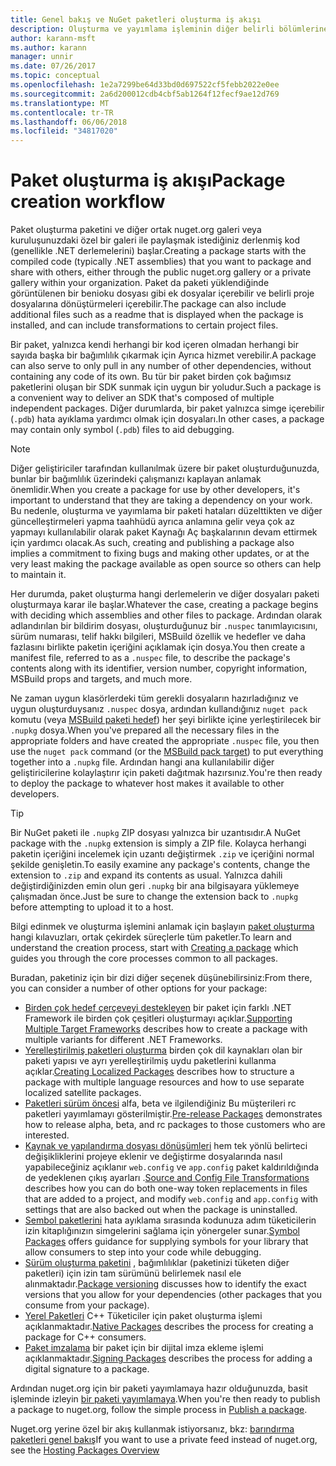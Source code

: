 ```yaml
---
title: Genel bakış ve NuGet paketleri oluşturma iş akışı
description: Oluşturma ve yayımlama işleminin diğer belirli bölümlerine bağlantılar ile bir NuGet paketi işlemine genel bakış.
author: karann-msft
ms.author: karann
manager: unnir
ms.date: 07/26/2017
ms.topic: conceptual
ms.openlocfilehash: 1e2a7299be64d33bd0d697522cf5febb2022e0ee
ms.sourcegitcommit: 2a6d200012cdb4cbf5ab1264f12fecf9ae12d769
ms.translationtype: MT
ms.contentlocale: tr-TR
ms.lasthandoff: 06/06/2018
ms.locfileid: "34817020"
---
```

# <a name="package-creation-workflow"></a><span data-ttu-id="a64c0-103">Paket oluşturma iş akışı</span><span class="sxs-lookup"><span data-stu-id="a64c0-103">Package creation workflow</span></span>

<span data-ttu-id="a64c0-104">Paket oluşturma paketini ve diğer ortak nuget.org galeri veya kuruluşunuzdaki özel bir galeri ile paylaşmak istediğiniz derlenmiş kod (genellikle .NET derlemelerini) başlar.</span><span class="sxs-lookup"><span data-stu-id="a64c0-104">Creating a package starts with the compiled code (typically .NET assemblies) that you want to package and share with others, either through the public nuget.org gallery or a private gallery within your organization.</span></span> <span data-ttu-id="a64c0-105">Paket da paketi yüklendiğinde görüntülenen bir benioku dosyası gibi ek dosyalar içerebilir ve belirli proje dosyalarına dönüştürmeleri içerebilir.</span><span class="sxs-lookup"><span data-stu-id="a64c0-105">The package can also include additional files such as a readme that is displayed when the package is installed, and can include transformations to certain project files.</span></span>

<span data-ttu-id="a64c0-106">Bir paket, yalnızca kendi herhangi bir kod içeren olmadan herhangi bir sayıda başka bir bağımlılık çıkarmak için Ayrıca hizmet verebilir.</span><span class="sxs-lookup"><span data-stu-id="a64c0-106">A package can also serve to only pull in any number of other dependencies, without containing any code of its own.</span></span> <span data-ttu-id="a64c0-107">Bu tür bir paket birden çok bağımsız paketlerini oluşan bir SDK sunmak için uygun bir yoludur.</span><span class="sxs-lookup"><span data-stu-id="a64c0-107">Such a package is a convenient way to deliver an SDK that's composed of multiple independent packages.</span></span> <span data-ttu-id="a64c0-108">Diğer durumlarda, bir paket yalnızca simge içerebilir (`.pdb`) hata ayıklama yardımcı olmak için dosyaları.</span><span class="sxs-lookup"><span data-stu-id="a64c0-108">In other cases, a package may contain only symbol (`.pdb`) files to aid debugging.</span></span>

> [!Note]
> <span data-ttu-id="a64c0-109">Diğer geliştiriciler tarafından kullanılmak üzere bir paket oluşturduğunuzda, bunlar bir bağımlılık üzerindeki çalışmanızı kaplayan anlamak önemlidir.</span><span class="sxs-lookup"><span data-stu-id="a64c0-109">When you create a package for use by other developers, it's important to understand that they are taking a dependency on your work.</span></span> <span data-ttu-id="a64c0-110">Bu nedenle, oluşturma ve yayımlama bir paketi hataları düzelttikten ve diğer güncelleştirmeleri yapma taahhüdü ayrıca anlamına gelir veya çok az yapmayı kullanılabilir olarak paket Kaynağı Aç başkalarının devam ettirmek için yardımcı olacak.</span><span class="sxs-lookup"><span data-stu-id="a64c0-110">As such, creating and publishing a package also implies a commitment to fixing bugs and making other updates, or at the very least making the package available as open source so others can help to maintain it.</span></span>

<span data-ttu-id="a64c0-111">Her durumda, paket oluşturma hangi derlemelerin ve diğer dosyaları paketi oluşturmaya karar ile başlar.</span><span class="sxs-lookup"><span data-stu-id="a64c0-111">Whatever the case, creating a package begins with deciding which assemblies and other files to package.</span></span> <span data-ttu-id="a64c0-112">Ardından olarak adlandırılan bir bildirim dosyası, oluşturduğunuz bir `.nuspec` tanımlayıcısını, sürüm numarası, telif hakkı bilgileri, MSBuild özellik ve hedefler ve daha fazlasını birlikte paketin içeriğini açıklamak için dosya.</span><span class="sxs-lookup"><span data-stu-id="a64c0-112">You then create a manifest file, referred to as a `.nuspec` file, to describe the package's contents along with its identifier, version number, copyright information, MSBuild props and targets, and much more.</span></span>

<span data-ttu-id="a64c0-113">Ne zaman uygun klasörlerdeki tüm gerekli dosyaların hazırladığınız ve uygun oluşturduysanız `.nuspec` dosya, ardından kullandığınız `nuget pack` komutu (veya [MSBuild paketi hedef](../reference/msbuild-targets.md)) her şeyi birlikte içine yerleştirilecek bir `.nupkg` dosya.</span><span class="sxs-lookup"><span data-stu-id="a64c0-113">When you've prepared all the necessary files in the appropriate folders and have created the appropriate `.nuspec` file, you then use the `nuget pack` command (or the [MSBuild pack target](../reference/msbuild-targets.md)) to put everything together into a `.nupkg` file.</span></span> <span data-ttu-id="a64c0-114">Ardından hangi ana kullanılabilir diğer geliştiricilerine kolaylaştırır için paketi dağıtmak hazırsınız.</span><span class="sxs-lookup"><span data-stu-id="a64c0-114">You're then ready to deploy the package to whatever host makes it available to other developers.</span></span>

> [!Tip]
> <span data-ttu-id="a64c0-115">Bir NuGet paketi ile `.nupkg` ZIP dosyası yalnızca bir uzantısıdır.</span><span class="sxs-lookup"><span data-stu-id="a64c0-115">A NuGet package with the `.nupkg` extension is simply a ZIP file.</span></span> <span data-ttu-id="a64c0-116">Kolayca herhangi paketin içeriğini incelemek için uzantı değiştirmek `.zip` ve içeriğini normal şekilde genişletin.</span><span class="sxs-lookup"><span data-stu-id="a64c0-116">To easily examine any package's contents, change the extension to `.zip` and expand its contents as usual.</span></span> <span data-ttu-id="a64c0-117">Yalnızca dahili değiştirdiğinizden emin olun geri `.nupkg` bir ana bilgisayara yüklemeye çalışmadan önce.</span><span class="sxs-lookup"><span data-stu-id="a64c0-117">Just be sure to change the extension back to `.nupkg` before attempting to upload it to a host.</span></span>

<span data-ttu-id="a64c0-118">Bilgi edinmek ve oluşturma işlemini anlamak için başlayın [paket oluşturma](../create-packages/creating-a-package.md) hangi kılavuzları, ortak çekirdek süreçlerle tüm paketler.</span><span class="sxs-lookup"><span data-stu-id="a64c0-118">To learn and understand the creation process, start with [Creating a package](../create-packages/creating-a-package.md) which guides you through the core processes common to all packages.</span></span>

<span data-ttu-id="a64c0-119">Buradan, paketiniz için bir dizi diğer seçenek düşünebilirsiniz:</span><span class="sxs-lookup"><span data-stu-id="a64c0-119">From there, you can consider a number of other options for your package:</span></span>

- <span data-ttu-id="a64c0-120">[Birden çok hedef çerçeveyi destekleyen](../create-packages/supporting-multiple-target-frameworks.md) bir paket için farklı .NET Framework ile birden çok çeşitleri oluşturmayı açıklar.</span><span class="sxs-lookup"><span data-stu-id="a64c0-120">[Supporting Multiple Target Frameworks](../create-packages/supporting-multiple-target-frameworks.md) describes how to create a package with multiple variants for different .NET Frameworks.</span></span>
- <span data-ttu-id="a64c0-121">[Yerelleştirilmiş paketleri oluşturma](../create-packages/creating-localized-packages.md) birden çok dil kaynakları olan bir paketi yapısı ve ayrı yerelleştirilmiş uydu paketlerini kullanma açıklar.</span><span class="sxs-lookup"><span data-stu-id="a64c0-121">[Creating Localized Packages](../create-packages/creating-localized-packages.md) describes how to structure a package with multiple language resources and how to use separate localized satellite packages.</span></span>
- <span data-ttu-id="a64c0-122">[Paketleri sürüm öncesi](../create-packages/prerelease-packages.md) alfa, beta ve ilgilendiğiniz Bu müşterileri rc paketleri yayımlamayı gösterilmiştir.</span><span class="sxs-lookup"><span data-stu-id="a64c0-122">[Pre-release Packages](../create-packages/prerelease-packages.md) demonstrates how to release alpha, beta, and rc packages to those customers who are interested.</span></span>
- <span data-ttu-id="a64c0-123">[Kaynak ve yapılandırma dosyası dönüşümleri](../create-packages/source-and-config-file-transformations.md) hem tek yönlü belirteci değişikliklerini projeye eklenir ve değiştirme dosyalarında nasıl yapabileceğiniz açıklanır `web.config` ve `app.config` paket kaldırıldığında de yedeklenen çıkış ayarları .</span><span class="sxs-lookup"><span data-stu-id="a64c0-123">[Source and Config File Transformations](../create-packages/source-and-config-file-transformations.md) describes how you can do both one-way token replacements in files that are added to a project, and modify `web.config` and `app.config` with settings that are also backed out when the package is uninstalled.</span></span>
- <span data-ttu-id="a64c0-124">[Sembol paketlerini](../create-packages/symbol-packages.md) hata ayıklama sırasında kodunuza adım tüketicilerin izin kitaplığınızın simgelerini sağlama için yönergeler sunar.</span><span class="sxs-lookup"><span data-stu-id="a64c0-124">[Symbol Packages](../create-packages/symbol-packages.md) offers guidance for supplying symbols for your library that allow consumers to step into your code while debugging.</span></span>
- <span data-ttu-id="a64c0-125">[Sürüm oluşturma paketini](../reference/package-versioning.md) , bağımlılıklar (paketinizi tüketen diğer paketleri) için izin tam sürümünü belirlemek nasıl ele alınmaktadır.</span><span class="sxs-lookup"><span data-stu-id="a64c0-125">[Package versioning](../reference/package-versioning.md) discusses how to identify the exact versions that you allow for your dependencies (other packages that you consume from your package).</span></span>
- <span data-ttu-id="a64c0-126">[Yerel Paketleri](../create-packages/native-packages.md) C++ Tüketiciler için paket oluşturma işlemi açıklanmaktadır.</span><span class="sxs-lookup"><span data-stu-id="a64c0-126">[Native Packages](../create-packages/native-packages.md) describes the process for creating a package for C++ consumers.</span></span>
- <span data-ttu-id="a64c0-127">[Paket imzalama](../create-packages/sign-a-package.md) bir paket için bir dijital imza ekleme işlemi açıklanmaktadır.</span><span class="sxs-lookup"><span data-stu-id="a64c0-127">[Signing Packages](../create-packages/sign-a-package.md) describes the process for adding a digital signature to a package.</span></span>

<span data-ttu-id="a64c0-128">Ardından nuget.org için bir paketi yayımlamaya hazır olduğunuzda, basit işleminde izleyin [bir paketi yayımlamaya](../create-packages/publish-a-package.md).</span><span class="sxs-lookup"><span data-stu-id="a64c0-128">When you're then ready to publish a package to nuget.org, follow the simple process in [Publish a package](../create-packages/publish-a-package.md).</span></span>

<span data-ttu-id="a64c0-129">Nuget.org yerine özel bir akış kullanmak istiyorsanız, bkz: [barındırma paketleri genel bakış](../hosting-packages/overview.md)</span><span class="sxs-lookup"><span data-stu-id="a64c0-129">If you want to use a private feed instead of nuget.org, see the [Hosting Packages Overview](../hosting-packages/overview.md)</span></span>
